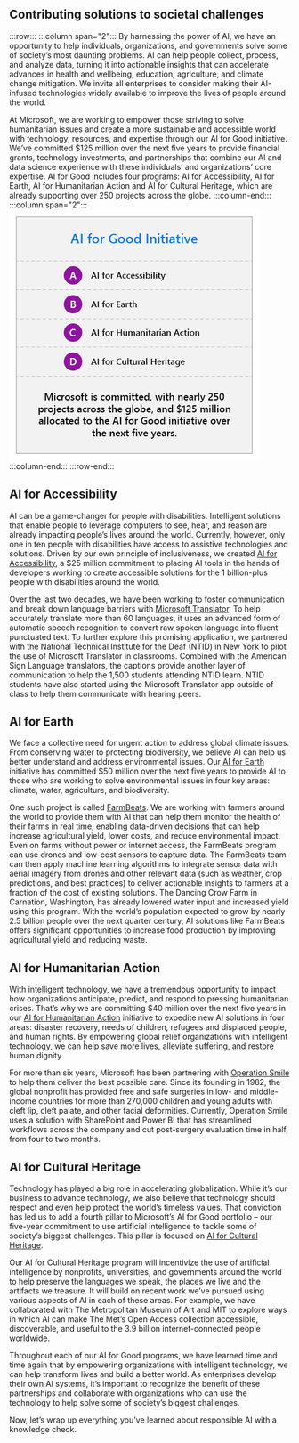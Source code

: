 ## Contributing solutions to societal challenges

:::row:::
:::column span="2":::
By harnessing the power of AI, we have an opportunity to help individuals, organizations, and governments solve some of society’s most daunting problems. AI can help people collect, process, and analyze data, turning it into actionable insights that can accelerate advances in health and wellbeing, education, agriculture, and climate change mitigation. We invite all enterprises to consider making their AI-infused technologies widely available to improve the lives of people around the world.

At Microsoft, we are working to empower those striving to solve humanitarian issues and create a more sustainable and accessible world with technology, resources, and expertise through our AI for Good initiative. We’ve committed $125 million over the next five years to provide financial grants, technology investments, and partnerships that combine our AI and data science experience with these individuals’ and organizations’ core expertise. AI for Good includes four programs: AI for Accessibility, AI for Earth, AI for Humanitarian Action and AI for Cultural Heritage, which are already supporting over 250 projects across the globe.
:::column-end:::
:::column span="2":::
![Microsoft AI for Good initiative. A. Ai for Accessibility, B. AI for Earth, C. AI for Humanitarian Action, D. AI for Cultural Heritage. Microsoft is committed, with nearly 250 projects across the globe, and $125 million allocated to the AI for Good initiative over the next five years.](../media/3-3-1b.jpg)
:::column-end:::
:::row-end:::

## AI for Accessibility

AI can be a game-changer for people with disabilities. Intelligent solutions that enable people to leverage computers to see, hear, and reason are already impacting people’s lives around the world. Currently, however, only one in ten people with disabilities have access to assistive technologies and solutions. Driven by our own principle of inclusiveness, we created [AI for Accessibility](https://www.microsoft.com/ai/ai-for-accessibility), a $25 million commitment to placing AI tools in the hands of developers working to create accessible solutions for the 1 billion-plus people with disabilities around the world.

Over the last two decades, we have been working to foster communication and break down language barriers with [Microsoft Translator](https://translator.microsoft.com). To help accurately translate more than 60 languages, it uses an advanced form of automatic speech recognition to convert raw spoken language into fluent punctuated text. To further explore this promising application, we partnered with the National Technical Institute for the Deaf (NTID) in New York to pilot the use of Microsoft Translator in classrooms. Combined with the American Sign Language translators, the captions provide another layer of communication to help the 1,500 students attending NTID learn. NTID students have also started using the Microsoft Translator app outside of class to help them communicate with hearing peers.

## AI for Earth

We face a collective need for urgent action to address global climate issues. From conserving water to protecting biodiversity, we believe AI can help us better understand and address environmental issues. Our [AI for Earth](https://www.microsoft.com/ai/ai-for-earth) initiative has committed $50 million over the next five years to provide AI to those who are working to solve environmental issues in four key areas: climate, water, agriculture, and biodiversity.

One such project is called [FarmBeats](https://youtu.be/KTvdjcU0lf8). We are working with farmers around the world to provide them with AI that can help them monitor the health of their farms in real time, enabling data-driven decisions that can help increase agricultural yield, lower costs, and reduce environmental impact. Even on farms without power or internet access, the FarmBeats program can use drones and low-cost sensors to capture data. The FarmBeats team can then apply machine learning algorithms to integrate sensor data with aerial imagery from drones and other relevant data (such as weather, crop predictions, and best practices) to deliver actionable insights to farmers at a fraction of the cost of existing solutions. The Dancing Crow Farm in Carnation, Washington, has already lowered water input and increased yield using this program. With the world’s population expected to grow by nearly 2.5 billion people over the next quarter century, AI solutions like FarmBeats offers significant opportunities to increase food production by improving agricultural yield and reducing waste.

## AI for Humanitarian Action

With intelligent technology, we have a tremendous opportunity to impact how organizations anticipate, predict, and respond to pressing humanitarian crises. That’s why we are committing $40 million over the next five years in our [AI for Humanitarian Action](https://blogs.microsoft.com/on-the-issues/2018/09/24/using-ai-to-help-save-lives/) initiative to expedite new AI solutions in four areas: disaster recovery, needs of children, refugees and displaced people, and human rights. By empowering global relief organizations with intelligent technology, we can help save more lives, alleviate suffering, and restore human dignity.

For more than six years, Microsoft has been partnering with [Operation Smile](https://www.operationsmile.org) to help them deliver the best possible care. Since its founding in 1982, the global nonprofit has provided free and safe surgeries in low- and middle-income countries for more than 270,000 children and young adults with cleft lip, cleft palate, and other facial deformities. Currently, Operation Smile uses a solution with SharePoint and Power BI that has streamlined workflows across the company and cut post-surgery evaluation time in half, from four to two months.

## AI for Cultural Heritage

Technology has played a big role in accelerating globalization. While it’s our business to advance technology, we also believe that technology should respect and even help protect the world’s timeless values. That conviction has led us to add a fourth pillar to Microsoft’s AI for Good portfolio – our five-year commitment to use artificial intelligence to tackle some of society’s biggest challenges. This pillar is focused on [AI for Cultural Heritage](https://www.microsoft.com/ai/ai-for-cultural-heritage).

Our AI for Cultural Heritage program will incentivize the use of artificial intelligence by nonprofits, universities, and governments around the world to help preserve the languages we speak, the places we live and the artifacts we treasure. It will build on recent work we’ve pursued using various aspects of AI in each of these areas. For example, we have collaborated with The Metropolitan Museum of Art and MIT to explore ways in which AI can make The Met’s Open Access collection accessible, discoverable, and useful to the 3.9 billion internet-connected people worldwide.

Throughout each of our AI for Good programs, we have learned time and time again that by empowering organizations with intelligent technology, we can help transform lives and build a better world. As enterprises develop their own AI systems, it’s important to recognize the benefit of these partnerships and collaborate with organizations who can use the technology to help solve some of society’s biggest challenges.

Now, let’s wrap up everything you’ve learned about responsible AI with a knowledge check.
